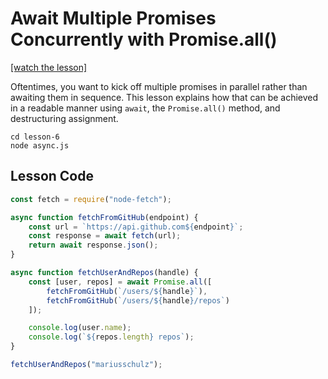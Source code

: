 # Await Multiple Promises Concurrently with Promise.all()

[[watch the lesson]](https://egghead.io/lessons/javascript-await-multiple-promises-concurrently-with-promise-all)

Oftentimes, you want to kick off multiple promises in parallel rather than awaiting them in sequence. This lesson explains how that can be achieved in a readable manner using `await`, the `Promise.all()` method, and destructuring assignment.

```
cd lesson-6
node async.js
```

## Lesson Code

```js
const fetch = require("node-fetch");

async function fetchFromGitHub(endpoint) {
    const url = `https://api.github.com${endpoint}`;
    const response = await fetch(url);
    return await response.json();
}

async function fetchUserAndRepos(handle) {
    const [user, repos] = await Promise.all([
        fetchFromGitHub(`/users/${handle}`),
        fetchFromGitHub(`/users/${handle}/repos`)
    ]);

    console.log(user.name);
    console.log(`${repos.length} repos`);
}

fetchUserAndRepos("mariusschulz");
```

